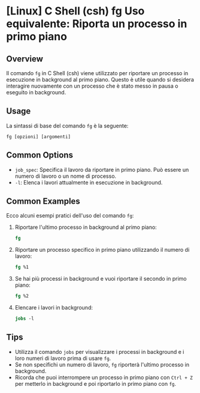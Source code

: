 # [Linux] C Shell (csh) fg Uso equivalente: Riporta un processo in primo piano

## Overview
Il comando `fg` in C Shell (csh) viene utilizzato per riportare un processo in esecuzione in background al primo piano. Questo è utile quando si desidera interagire nuovamente con un processo che è stato messo in pausa o eseguito in background.

## Usage
La sintassi di base del comando `fg` è la seguente:

```
fg [opzioni] [argomenti]
```

## Common Options
- `job_spec`: Specifica il lavoro da riportare in primo piano. Può essere un numero di lavoro o un nome di processo.
- `-l`: Elenca i lavori attualmente in esecuzione in background.

## Common Examples
Ecco alcuni esempi pratici dell'uso del comando `fg`:

1. Riportare l'ultimo processo in background al primo piano:
   ```csh
   fg
   ```

2. Riportare un processo specifico in primo piano utilizzando il numero di lavoro:
   ```csh
   fg %1
   ```

3. Se hai più processi in background e vuoi riportare il secondo in primo piano:
   ```csh
   fg %2
   ```

4. Elencare i lavori in background:
   ```csh
   jobs -l
   ```

## Tips
- Utilizza il comando `jobs` per visualizzare i processi in background e i loro numeri di lavoro prima di usare `fg`.
- Se non specifichi un numero di lavoro, `fg` riporterà l'ultimo processo in background.
- Ricorda che puoi interrompere un processo in primo piano con `Ctrl + Z` per metterlo in background e poi riportarlo in primo piano con `fg`.